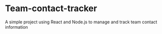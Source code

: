 # Team-contact-tracker
A simple project using React and Node.js to manage and track team contact information
